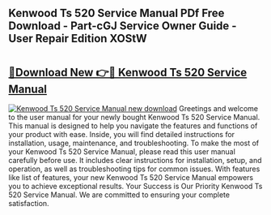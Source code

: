 ## Kenwood Ts 520 Service Manual PDf Free Download - Part-cGJ Service Owner Guide - User Repair Edition XOStW

# <h2><a href="http://bc2899.oget.top/?id=Kenwood+Ts+520+Service+Manual">🔗Download New 👉🔴 Kenwood Ts 520 Service Manual</a></h2>

[![Kenwood Ts 520 Service Manual new download](https://i.imgur.com/5g1atiW.png)](http://bc2899.oget.top/?id=Kenwood+Ts+520+Service+Manual)
Greetings and welcome to the user manual for your newly bought Kenwood Ts 520 Service Manual. This manual is designed to help you navigate the features and functions of your product with ease. Inside, you will find detailed instructions for installation, usage, maintenance, and troubleshooting. To make the most of your Kenwood Ts 520 Service Manual, please read this user manual carefully before use. It includes clear instructions for installation, setup, and operation, as well as troubleshooting tips for common issues. With features like list of features, your new Kenwood Ts 520 Service Manual empowers you to achieve exceptional results. Your Success is Our Priority Kenwood Ts 520 Service Manual. We are committed to ensuring your complete satisfaction.
